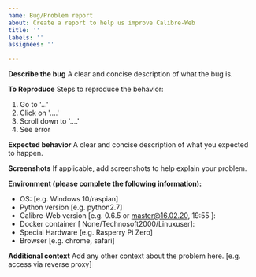 ```yaml
---
name: Bug/Problem report
about: Create a report to help us improve Calibre-Web
title: ''
labels: ''
assignees: ''

---
```


**Describe the bug**
A clear and concise description of what the bug is.

**To Reproduce**
Steps to reproduce the behavior:
1. Go to '...'
2. Click on '....'
3. Scroll down to '....'
4. See error

**Expected behavior**
A clear and concise description of what you expected to happen.

**Screenshots**
If applicable, add screenshots to help explain your problem.

**Environment (please complete the following information):**
 - OS: [e.g. Windows 10/raspian]
 - Python version [e.g. python2.7]
 - Calibre-Web version [e.g. 0.6.5 or master@16.02.20, 19:55 ]:
 - Docker container [ None/Technosoft2000/Linuxuser]:
 - Special Hardware [e.g. Rasperry Pi Zero]
 - Browser [e.g. chrome, safari]

**Additional context**
Add any other context about the problem here. [e.g. access via reverse proxy]
